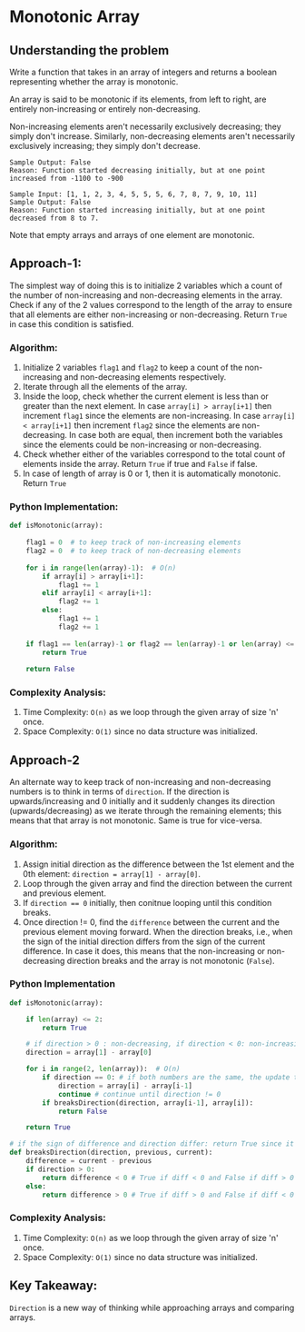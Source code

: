 # Monotonic Array

## Understanding the problem
Write a function that takes in an array of integers and returns a boolean representing whether the array is
monotonic.

An array is said to be monotonic if its elements, from left to right, are entirely non-increasing or entirely
non-decreasing.

Non-increasing elements aren't necessarily exclusively decreasing; they simply don't increase. Similarly,
non-decreasing elements aren't necessarily exclusively increasing; they simply don't decrease.

```Sample Input: [-1, -5, -10, -1100, -900, -1101, -1102, -9001]
Sample Output: False
Reason: Function started decreasing initially, but at one point increased from -1100 to -900 

Sample Input: [1, 1, 2, 3, 4, 5, 5, 5, 6, 7, 8, 7, 9, 10, 11]
Sample Output: False
Reason: Function started increasing initially, but at one point decreased from 8 to 7.
```

Note that empty arrays and arrays of one element are monotonic.

## Approach-1:
The simplest way of doing this is to initialize 2 variables which a count of the number of non-increasing and non-decreasing elements in the array.
Check if any of the 2 values correspond to the length of the array to ensure that all elements are either non-increasing or non-decreasing. 
Return ```True``` in case this condition is satisfied.

### Algorithm:
1. Initialize 2 variables ```flag1``` and ```flag2``` to keep a count of the non-increasing and non-decreasing elements respectively.
2. Iterate through all the elements of the array.
3. Inside the loop, check whether the current element is less than or greater than the next element.
In case ```array[i] > array[i+1]``` then increment ```flag1``` since the elements are non-increasing.
In case ```array[i] < array[i+1]``` then increment ```flag2``` since the elements are non-decreasing.
In case both are equal, then increment both the variables since the elements could be non-increasing or non-decreasing.
4. Check whether either of the variables correspond to the total count of elements inside the array. Return ```True``` if true and ```False``` if false.
5. In case of length of array is 0 or 1, then it is automatically monotonic. Return ```True```

### Python Implementation:
```python
def isMonotonic(array):
    
    flag1 = 0  # to keep track of non-increasing elements
    flag2 = 0  # to keep track of non-decreasing elements
    
    for i in range(len(array)-1):  # O(n)
        if array[i] > array[i+1]:
            flag1 += 1
        elif array[i] < array[i+1]:
            flag2 += 1
        else:
            flag1 += 1
            flag2 += 1
    
    if flag1 == len(array)-1 or flag2 == len(array)-1 or len(array) <= 1:
        return True
        
    return False
```

### Complexity Analysis:
1. Time Complexity: ```O(n)``` as we loop through the given array of size 'n' once.
2. Space Complexity: ```O(1)``` since no data structure was initialized.

## Approach-2
An alternate way to keep track of non-increasing and non-decreasing numbers is to think in terms of ```direction```. 
If the direction is upwards/increasing and 0 initially and it suddenly changes its direction (upwards/decreasing) as we iterate through the remaining elements; this means that that array is not monotonic.
Same is true for vice-versa.

### Algorithm:
1. Assign initial direction as the difference between the 1st element and the 0th element: ```direction = array[1] - array[0]```.
2. Loop through the given array and find the direction between the current and previous element.
3. If ```direction == 0``` initially, then conitnue looping until this condition breaks.
4. Once direction != 0, find the ```difference``` between the current and the previous element moving forward.
When the direction breaks, i.e., when the sign of the initial direction differs from the sign of the current difference.
In case it does, this means that the non-increasing or non-decreasing direction breaks and the array is not monotonic (```False```).

### Python Implementation
```python
def isMonotonic(array):

    if len(array) <= 2:
        return True

    # if direction > 0 : non-decreasing, if direction < 0: non-increasing
    direction = array[1] - array[0]

    for i in range(2, len(array)):  # O(n)
        if direction == 0: # if both numbers are the same, the update the value of direction
            direction = array[i] - array[i-1]
            continue # continue until direction != 0
        if breaksDirection(direction, array[i-1], array[i]):
            return False

    return True

# if the sign of difference and direction differ: return True since it breaks direction
def breaksDirection(direction, previous, current):
    difference = current - previous
    if direction > 0:
        return difference < 0 # True if diff < 0 and False if diff > 0 
    else:
        return difference > 0 # True if diff > 0 and False if diff < 0
```

### Complexity Analysis:
1. Time Complexity: ```O(n)``` as we loop through the given array of size 'n' once.
2. Space Complexity: ```O(1)``` since no data structure was initialized.

## Key Takeaway:
```Direction``` is a new way of thinking while approaching arrays and comparing arrays.
